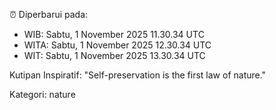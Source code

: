 ⏰ Diperbarui pada:
- WIB: Sabtu, 1 November 2025 11.30.34 UTC
- WITA: Sabtu, 1 November 2025 12.30.34 UTC
- WIT: Sabtu, 1 November 2025 13.30.34 UTC

Kutipan Inspiratif:
"Self-preservation is the first law of nature."


Kategori: nature

